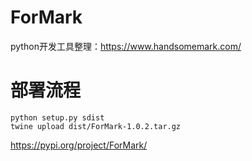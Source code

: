 # ForMark
python开发工具整理：https://www.handsomemark.com/


# 部署流程

```
python setup.py sdist 
twine upload dist/ForMark-1.0.2.tar.gz
```

https://pypi.org/project/ForMark/
